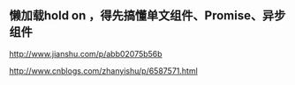 ## 懒加载hold on ，得先搞懂单文组件、Promise、异步组件

http://www.jianshu.com/p/abb02075b56b

http://www.cnblogs.com/zhanyishu/p/6587571.html